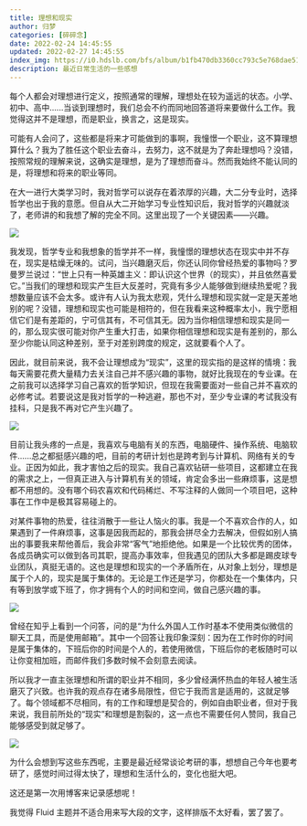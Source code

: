 ```yaml
---
title: 理想和现实
author: 归梦
categories: [碎碎念]
date: 2022-02-24 14:45:55
updated: 2022-02-27 14:45:55
index_img: https://i0.hdslb.com/bfs/album/b1fb470db3360cc793c5e768dae515654b93524d.jpg@600w.webp
description: 最近日常生活的一些感想
---
```


每个人都会对理想进行定义，按照通常的理解，理想处在较为遥远的状态。小学、初中、高中......当谈到理想时，我们总会不约而同地回答道将来要做什么工作。我觉得这并不是理想，而是职业，换言之，这是现实。

可能有人会问了，这些都是将来才可能做到的事啊，我憧憬一个职业，这不算理想算什么？我为了胜任这个职业去奋斗，去努力，这不就是为了奔赴理想吗？没错，按照常规的理解来说，这确实是理想，是为了理想而奋斗。然而我始终不能认同的是，将理想和将来的职业等同。

在大一进行大类学习时，我对哲学可以说存在着浓厚的兴趣，大二分专业时，选择哲学也出于我的意愿。但自从大二开始学习专业性知识后，我对哲学的兴趣就淡了，老师讲的和我想了解的完全不同。这里出现了一个关键因素——兴趣。

![](https://i0.hdslb.com/bfs/album/90b245a6a7bc570f7f561da8d6ab3b5e85726f6d.jpg@1000w.webp)

我发现，哲学专业和我想象的哲学并不一样，我憧憬的理想状态在现实中并不存在，现实是枯燥无味的。试问，当兴趣磨灭后，你还认同你曾经热爱的事物吗？罗曼罗兰说过：“世上只有一种英雄主义：即认识这个世界（的现实），并且依然喜爱它。”当我们的理想和现实产生巨大反差时，究竟有多少人能够做到继续热爱呢？我想数量应该不会太多。或许有人认为我太悲观，凭什么理想和现实就一定是天差地别的呢？没错，理想和现实也可能是相符的，但在我看来这种概率太小，我宁愿相信它们是有差距的，宁可信其有，不可信其无。因为当你相信理想和现实是同一的，那么现实很可能对你产生重大打击，如果你相信理想和现实是有差别的，那么至少你能认同这种差别，至于对差别跨度的规定，这就要看个人了。

因此，就目前来说，我不会让理想成为“现实”，这里的现实指的是这样的情境：我每天需要花费大量精力去关注自己并不感兴趣的事物，就好比我现在的专业课。在之前我可以选择学习自己喜欢的哲学知识，但现在我需要面对一些自己并不喜欢的必修考试。若要说这是我对哲学的一种逃避，那也不对，至少专业课的考试我没有挂科，只是我不再对它产生兴趣了。

![](https://i0.hdslb.com/bfs/album/6438fccdfbb67a1b2fbb3044113747dfe5349365.jpg@1000w.webp)

目前让我头疼的一点是，我喜欢与电脑有关的东西，电脑硬件、操作系统、电脑软件......总之都挺感兴趣的吧，目前的考研计划也是跨考到与计算机、网络有关的专业。正因为如此，我才害怕之后的现实。我自己喜欢钻研一些项目，这都建立在我的需求之上，一但真正进入与计算机有关的领域，肯定会多出一些麻烦事，这是想都不用想的。没有哪个码农喜欢和代码稀烂、不写注释的人做同一个项目吧，这种事在工作中是极其容易碰上的。

对某件事物的热爱，往往消散于一些让人恼火的事。我是一个不喜欢合作的人，如果遇到了一件麻烦事，这事是因我而起的，那我会拼尽全力去解决，但假如别人搞出的事要我来帮他善后，我会非常“客气”地拒绝他。如果是一个比较优秀的团体，各成员确实可以做到各司其职，提高办事效率，但我遇见的团队大多都是踢皮球专业团队，真挺无语的。这也是理想和现实的一个矛盾所在，从对象上划分，理想是属于个人的，现实是属于集体的。无论是工作还是学习，你都处在一个集体内，只有等到放学或下班了，你才拥有个人的时间和空间，做自己感兴趣的事。

![](https://i0.hdslb.com/bfs/album/ebedb78d8572dd976516968350b7bfb684c3e7f7.jpg@1000w.webp)

曾经在知乎上看到一个问答，问的是“为什么外国人工作时基本不使用类似微信的聊天工具，而是使用邮箱”。其中一个回答让我印象深刻：因为在工作时你的时间是属于集体的，下班后你的时间是个人的，若使用微信，下班后你的老板随时可以让你变相加班，而邮件我们多数时候不会刻意去阅读。

所以我才一直主张理想和所谓的职业并不相同，多少曾经满怀热血的年轻人被生活磨灭了兴致。也许我的观点存在诸多局限性，但它于我而言是适用的，这就足够了。每个领域都不尽相同，有的工作和理想是契合的，例如自由职业者，但对于我来说，我目前所处的“现实”和理想是割裂的，这一点也不需要任何人赞同，我自己能够感受到就足够了。

![](https://i0.hdslb.com/bfs/album/3337f1475b858a30c50621a53bf1197fa2b4a647.jpg@1000w.webp)

为什么会想到写这些东西呢，主要是最近经常谈论考研的事，想想自己今年也要考研了，感觉时间过得太快了，理想和生活什么的，变化也挺大吧。

这还是第一次用博客来记录感想呢！

我觉得 Fluid 主题并不适合用来写大段的文字，这样排版不太好看，罢了罢了。
